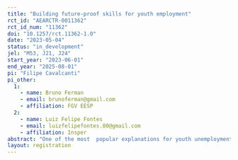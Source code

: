 ```yaml
---
title: "Building future-proof skills for youth employment"
rct_id: "AEARCTR-0011362"
rct_id_num: "11362"
doi: "10.1257/rct.11362-1.0"
date: "2023-05-04"
status: "in_development"
jel: "M53, J21, J24"
start_year: "2023-06-01"
end_year: "2025-08-01"
pi: "Filipe Cavalcanti"
pi_other:
  1:
    - name: Bruno Ferman
    - email: brunoferman@gmail.com
    - affiliation: FGV EESP
  2:
    - name: Luiz Felipe Fontes
    - email: luizfelipefontes.80@gmail.com
    - affiliation: Insper
abstract: "One of the most  popular explanations for youth unemployment is skill mismatch, especially in a labor market that continually evolves in response to technological changes. Providing young people with the right employability skills through training is thus seen as a major policy priority.  This project aims to investigate whether rapid coding courses (coding bootcamps) can equip disadvantaged young workers with the skills needed to succeed in the labor market. Specifically, we will conduct a randomized control trial (RCT) to evaluate the causal effects of a coding bootcamp among a sample of disadvantaged young beneficiaries in Brazil. To do so, we have partnered with an NGO that offers high-quality coding bootcamps worldwide. Through 2023 and 2024, we will randomly offer applicants a spot in their oversubscribed course in Brazil."
layout: registration
---
```


